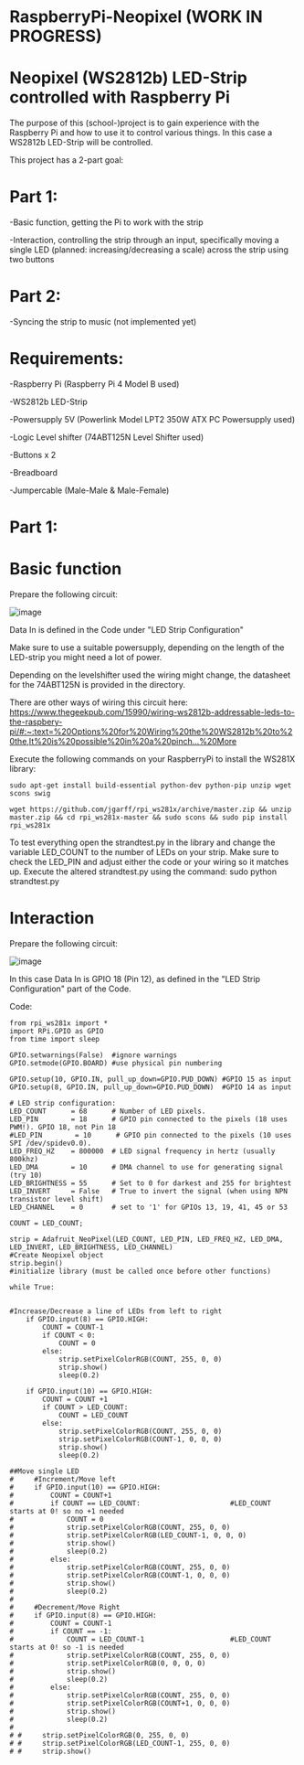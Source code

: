 # RaspberryPi-Neopixel (WORK IN PROGRESS)

# Neopixel (WS2812b) LED-Strip controlled with Raspberry Pi

The purpose of this (school-)project is to gain experience with the Raspberry Pi and how to use it to control various things.
In this case a WS2812b LED-Strip will be controlled.

This project has a 2-part goal:

# Part 1:

-Basic function, getting the Pi to work with the strip

-Interaction, controlling the strip through an input, specifically moving a single LED (planned: increasing/decreasing a scale) across the strip using two buttons

# Part 2:

-Syncing the strip to music (not implemented yet)

# Requirements:

-Raspberry Pi (Raspberry Pi 4 Model B used)

-WS2812b LED-Strip

-Powersupply 5V (Powerlink Model LPT2 350W ATX PC Powersupply used)

-Logic Level shifter (74ABT125N Level Shifter used)

-Buttons x 2

-Breadboard

-Jumpercable (Male-Male & Male-Female)

# Part 1:
# Basic function

Prepare the following circuit:

![image](https://user-images.githubusercontent.com/72065170/112108712-dd67bb80-8bb0-11eb-9eb3-253b68de7269.png)

Data In is defined in the Code under "LED Strip Configuration"

Make sure to use a suitable powersupply, depending on the length of the LED-strip you might need a lot of power.

Depending on the levelshifter used the wiring might change, the datasheet for the 74ABT125N is provided in the directory.

There are other ways of wiring this circuit here: https://www.thegeekpub.com/15990/wiring-ws2812b-addressable-leds-to-the-raspbery-pi/#:~:text=%20Options%20for%20Wiring%20the%20WS2812b%20to%20the,It%20is%20possible%20in%20a%20pinch...%20More

Execute the following commands on your RaspberryPi to install the WS281X library:

    sudo apt-get install build-essential python-dev python-pip unzip wget scons swig

    wget https://github.com/jgarff/rpi_ws281x/archive/master.zip && unzip master.zip && cd rpi_ws281x-master && sudo scons && sudo pip install rpi_ws281x

To test everything open the strandtest.py in the library and change the variable LED_COUNT to the number of LEDs on your strip. Make sure to check the LED_PIN and adjust either the code or your wiring so it matches up.
Execute the altered strandtest.py using the command: sudo python strandtest.py


# Interaction

Prepare the following circuit:

![image](https://user-images.githubusercontent.com/72065170/112120388-751fd680-8bbe-11eb-8781-fa61fd438b65.png)

In this case Data In is GPIO 18 (Pin 12), as defined in the "LED Strip Configuration" part of the Code.

Code:

    from rpi_ws281x import *
    import RPi.GPIO as GPIO
    from time import sleep

    GPIO.setwarnings(False)  #ignore warnings
    GPIO.setmode(GPIO.BOARD) #use physical pin numbering

    GPIO.setup(10, GPIO.IN, pull_up_down=GPIO.PUD_DOWN) #GPIO 15 as input
    GPIO.setup(8, GPIO.IN, pull_up_down=GPIO.PUD_DOWN)  #GPIO 14 as input

    # LED strip configuration:
    LED_COUNT      = 68      # Number of LED pixels.
    LED_PIN        = 18      # GPIO pin connected to the pixels (18 uses PWM!). GPIO 18, not Pin 18
    #LED_PIN        = 10      # GPIO pin connected to the pixels (10 uses SPI /dev/spidev0.0).
    LED_FREQ_HZ    = 800000  # LED signal frequency in hertz (usually 800khz)
    LED_DMA        = 10      # DMA channel to use for generating signal (try 10)
    LED_BRIGHTNESS = 55      # Set to 0 for darkest and 255 for brightest
    LED_INVERT     = False   # True to invert the signal (when using NPN transistor level shift)
    LED_CHANNEL    = 0       # set to '1' for GPIOs 13, 19, 41, 45 or 53

    COUNT = LED_COUNT;

    strip = Adafruit_NeoPixel(LED_COUNT, LED_PIN, LED_FREQ_HZ, LED_DMA, LED_INVERT, LED_BRIGHTNESS, LED_CHANNEL)
    #Create Neopixel object
    strip.begin()
    #initialize library (must be called once before other functions)

    while True:
    
    
    #Increase/Decrease a line of LEDs from left to right
        if GPIO.input(8) == GPIO.HIGH:
            COUNT = COUNT-1
            if COUNT < 0:
                COUNT = 0
            else:
                strip.setPixelColorRGB(COUNT, 255, 0, 0)
                strip.show()
                sleep(0.2)
        
        if GPIO.input(10) == GPIO.HIGH:
            COUNT = COUNT +1
            if COUNT > LED_COUNT:
                COUNT = LED_COUNT
            else:
                strip.setPixelColorRGB(COUNT, 255, 0, 0)
                strip.setPixelColorRGB(COUNT-1, 0, 0, 0)
                strip.show()
                sleep(0.2)

    ##Move single LED
    #     #Increment/Move left
    #     if GPIO.input(10) == GPIO.HIGH:
    #         COUNT = COUNT+1
    #         if COUNT == LED_COUNT:                      #LED_COUNT starts at 0! so no +1 needed
    #             COUNT = 0
    #             strip.setPixelColorRGB(COUNT, 255, 0, 0)
    #             strip.setPixelColorRGB(LED_COUNT-1, 0, 0, 0)
    #             strip.show()
    #             sleep(0.2)
    #         else:
    #             strip.setPixelColorRGB(COUNT, 255, 0, 0)
    #             strip.setPixelColorRGB(COUNT-1, 0, 0, 0)
    #             strip.show()
    #             sleep(0.2)
    #             
    #     #Decrement/Move Right 
    #     if GPIO.input(8) == GPIO.HIGH:
    #         COUNT = COUNT-1
    #         if COUNT == -1:
    #             COUNT = LED_COUNT-1                     #LED_COUNT starts at 0! so -1 is needed
    #             strip.setPixelColorRGB(COUNT, 255, 0, 0)
    #             strip.setPixelColorRGB(0, 0, 0, 0)
    #             strip.show()
    #             sleep(0.2)
    #         else:
    #             strip.setPixelColorRGB(COUNT, 255, 0, 0)
    #             strip.setPixelColorRGB(COUNT+1, 0, 0, 0)
    #             strip.show()
    #             sleep(0.2)
    # 
    # #     strip.setPixelColorRGB(0, 255, 0, 0)
    # #     strip.setPixelColorRGB(LED_COUNT-1, 255, 0, 0)
    # #     strip.show()
